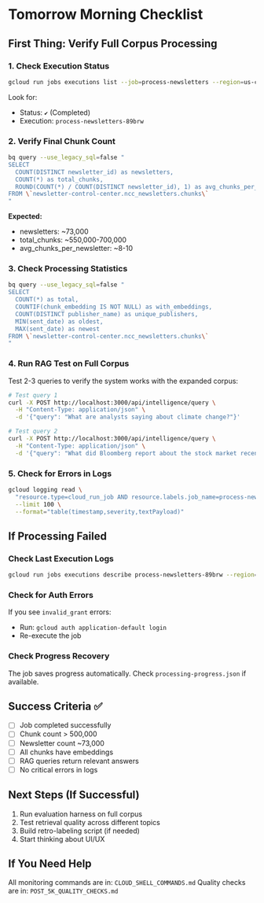# Tomorrow Morning Checklist

## First Thing: Verify Full Corpus Processing

### 1. Check Execution Status

```bash
gcloud run jobs executions list --job=process-newsletters --region=us-central1 --limit=1
```

Look for:
- Status: `✔` (Completed)
- Execution: `process-newsletters-89brw`

### 2. Verify Final Chunk Count

```bash
bq query --use_legacy_sql=false "
SELECT 
  COUNT(DISTINCT newsletter_id) as newsletters,
  COUNT(*) as total_chunks,
  ROUND(COUNT(*) / COUNT(DISTINCT newsletter_id), 1) as avg_chunks_per_newsletter
FROM \`newsletter-control-center.ncc_newsletters.chunks\`
"
```

**Expected:**
- newsletters: ~73,000
- total_chunks: ~550,000-700,000
- avg_chunks_per_newsletter: ~8-10

### 3. Check Processing Statistics

```bash
bq query --use_legacy_sql=false "
SELECT 
  COUNT(*) as total,
  COUNTIF(chunk_embedding IS NOT NULL) as with_embeddings,
  COUNT(DISTINCT publisher_name) as unique_publishers,
  MIN(sent_date) as oldest,
  MAX(sent_date) as newest
FROM \`newsletter-control-center.ncc_newsletters.chunks\`
"
```

### 4. Run RAG Test on Full Corpus

Test 2-3 queries to verify the system works with the expanded corpus:

```bash
# Test query 1
curl -X POST http://localhost:3000/api/intelligence/query \
  -H "Content-Type: application/json" \
  -d '{"query": "What are analysts saying about climate change?"}'

# Test query 2
curl -X POST http://localhost:3000/api/intelligence/query \
  -H "Content-Type: application/json" \
  -d '{"query": "What did Bloomberg report about the stock market recently?"}'
```

### 5. Check for Errors in Logs

```bash
gcloud logging read \
  "resource.type=cloud_run_job AND resource.labels.job_name=process-newsletters AND severity>=ERROR" \
  --limit 100 \
  --format="table(timestamp,severity,textPayload)"
```

## If Processing Failed

### Check Last Execution Logs

```bash
gcloud run jobs executions describe process-newsletters-89brw --region=us-central1
```

### Check for Auth Errors

If you see `invalid_grant` errors:
- Run: `gcloud auth application-default login`
- Re-execute the job

### Check Progress Recovery

The job saves progress automatically. Check `processing-progress.json` if available.

## Success Criteria ✅

- [ ] Job completed successfully
- [ ] Chunk count > 500,000
- [ ] Newsletter count ~73,000
- [ ] All chunks have embeddings
- [ ] RAG queries return relevant answers
- [ ] No critical errors in logs

## Next Steps (If Successful)

1. Run evaluation harness on full corpus
2. Test retrieval quality across different topics
3. Build retro-labeling script (if needed)
4. Start thinking about UI/UX

## If You Need Help

All monitoring commands are in: `CLOUD_SHELL_COMMANDS.md`
Quality checks are in: `POST_5K_QUALITY_CHECKS.md`


